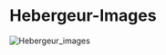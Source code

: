 # Hebergeur-Images

![Hebergeur_images](https://user-images.githubusercontent.com/50487998/101661413-88ac9480-3a48-11eb-9ba3-af2aeb5a2d60.png)
